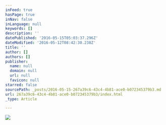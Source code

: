 ```yaml
---
inFeed: true
hasPage: true
inNav: false
inLanguage: null
keywords: []
description: ''
datePublished: '2016-05-15T05:03:37.296Z'
dateModified: '2016-05-12T08:42:30.238Z'
title: ''
author: []
authors: []
publisher:
  name: null
  domain: null
  url: null
  favicon: null
starred: false
sourcePath: _posts/2016-05-15-267a39c6-43c4-4b81-ace0-b072345379b3.md
url: 267a39c6-43c4-4b81-ace0-b072345379b3/index.html
_type: Article

---
```

![](https://the-grid-user-content.s3-us-west-2.amazonaws.com/d7e823ec-b864-4df3-bcf7-b407a02a898f.jpg)